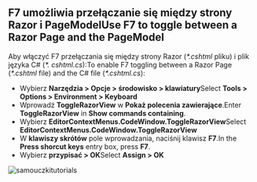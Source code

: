 <a name="f7"></a>
## <a name="use-f7-to-toggle-between-a-razor-page-and-the-pagemodel"></a><span data-ttu-id="d87e4-101">F7 umożliwia przełączanie się między strony Razor i PageModel</span><span class="sxs-lookup"><span data-stu-id="d87e4-101">Use F7 to toggle between a Razor Page and the PageModel</span></span>

<span data-ttu-id="d87e4-102">Aby włączyć F7 przełączania się między strony Razor (*\*.cshtml* pliku) i plik języka C# (*\*. cshtml.cs*):</span><span class="sxs-lookup"><span data-stu-id="d87e4-102">To enable F7 toggling between a Razor Page (*\*.cshtml* file) and the C# file (*\*.cshtml.cs*):</span></span>

* <span data-ttu-id="d87e4-103">Wybierz **Narzędzia > Opcje > środowisko > klawiatury**</span><span class="sxs-lookup"><span data-stu-id="d87e4-103">Select **Tools > Options > Environment > Keyboard**</span></span>
* <span data-ttu-id="d87e4-104">Wprowadź **ToggleRazorView** w **Pokaż polecenia zawierające**.</span><span class="sxs-lookup"><span data-stu-id="d87e4-104">Enter **ToggleRazorView** in **Show commands containing**.</span></span>
* <span data-ttu-id="d87e4-105">Wybierz **EditorContextMenus.CodeWindow.ToggleRazorView**</span><span class="sxs-lookup"><span data-stu-id="d87e4-105">Select **EditorContextMenus.CodeWindow.ToggleRazorView**</span></span>
* <span data-ttu-id="d87e4-106">W **klawiszy skrótów** pole wprowadzania, naciśnij klawisz **F7**.</span><span class="sxs-lookup"><span data-stu-id="d87e4-106">In the **Press shorcut keys** entry box, press **F7**.</span></span>
* <span data-ttu-id="d87e4-107">Wybierz **przypisać > OK**</span><span class="sxs-lookup"><span data-stu-id="d87e4-107">Select **Assign > OK**</span></span>

![<span data-ttu-id="d87e4-108">samouczki</span><span class="sxs-lookup"><span data-stu-id="d87e4-108">tutorials</span></span> ](~/tutorials/razor-pages/razor-pages-start/_static/F7.png)
<!-- 
![preceding instructions](~/includes/RP/_static/F7.png)

![_static/F7.pngs](_static/F7.png)
-->
